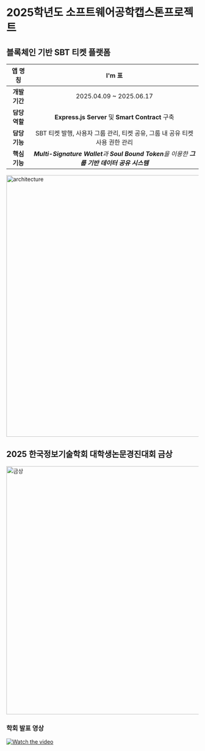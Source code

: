 # 2025학년도 소프트웨어공학캡스톤프로젝트

## 블록체인 기반 SBT 티켓 플랫폼
      
|    **앱 명칭**     |                      I'm 표                      |
|:----------------:|:------------------------------------------------:|
|    **개발 기간**   |  2025.04.09 ~ 2025.06.17  |
|    **담당 역할**   |  **Express.js Server** 및 **Smart Contract** 구축  |
|    **담당 기능**   |  SBT 티켓 발행, 사용자 그룹 관리, 티켓 공유, 그룹 내 공유 티켓 사용 권한 관리  |
|    **핵심 기능**   |  ***Multi-Signature Wallet**과 **Soul Bound Token**을 이용한 **그룹 기반 데이터 공유 시스템***  |

<img width="685" alt="architecture" src="https://github.com/user-attachments/assets/bc14a096-95a6-45e2-b52b-4b5bee9102fb" />

## 2025 한국정보기술학회 대학생논문경진대회 금상
<img width="650" alt="금상" src="https://github.com/user-attachments/assets/686ed4fd-b16f-4069-aaea-b94a4ec3fc80" />


### 학회 발표 영상
[![Watch the video](http://img.youtube.com/vi/bMFtUKPceiI/0.jpg)](https://youtu.be/bMFtUKPceiI)
